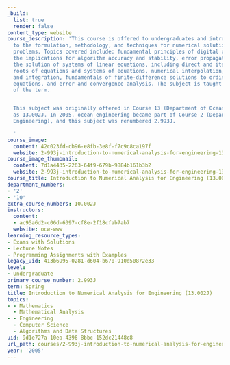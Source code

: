 ```yaml
---
_build:
  list: true
  render: false
content_type: website
course_description: 'This course is offered to undergraduates and introduces students
  to the formulation, methodology, and techniques for numerical solution of engineering
  problems. Topics covered include: fundamental principles of digital computing and
  the implications for algorithm accuracy and stability, error propagation and stability,
  the solution of systems of linear equations, including direct and iterative techniques,
  roots of equations and systems of equations, numerical interpolation, differentiation
  and integration, fundamentals of finite-difference solutions to ordinary differential
  equations, and error and convergence analysis. The subject is taught the first half
  of the term.


  This subject was originally offered in Course 13 (Department of Ocean Engineering)
  as 13.002J. In 2005, ocean engineering became part of Course 2 (Department of Mechanical
  Engineering), and this subject was renumbered 2.993J.

  '
course_image:
  content: 42c023fd-cb96-e8fb-3e8f-f7c9c8ca197f
  website: 2-993j-introduction-to-numerical-analysis-for-engineering-13-002j-spring-2005
course_image_thumbnail:
  content: 7d1a4435-2263-64f9-679b-9884b161b3b2
  website: 2-993j-introduction-to-numerical-analysis-for-engineering-13-002j-spring-2005
course_title: Introduction to Numerical Analysis for Engineering (13.002J)
department_numbers:
- '2'
- '10'
extra_course_numbers: 10.002J
instructors:
  content:
  - ac95a6d2-c06d-6397-cf8e-2f18cfab7ab7
  website: ocw-www
learning_resource_types:
- Exams with Solutions
- Lecture Notes
- Programming Assignments with Examples
legacy_uid: 413b6995-0281-d604-b670-910d50872e33
level:
- Undergraduate
primary_course_number: 2.993J
term: Spring
title: Introduction to Numerical Analysis for Engineering (13.002J)
topics:
- - Mathematics
  - Mathematical Analysis
- - Engineering
  - Computer Science
  - Algorithms and Data Structures
uid: 9d1e727a-10ea-4396-8bbc-152dc21448c8
url_path: courses/2-993j-introduction-to-numerical-analysis-for-engineering-13-002j-spring-2005
year: '2005'
---
```

